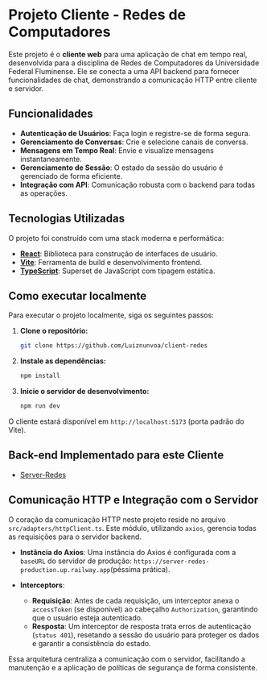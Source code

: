 # Projeto Cliente - Redes de Computadores

Este projeto é o **cliente web** para uma aplicação de chat em tempo real, desenvolvida para a disciplina de Redes de Computadores da Universidade Federal Fluminense. Ele se conecta a uma API backend para fornecer funcionalidades de chat, demonstrando a comunicação HTTP entre cliente e servidor.

## Funcionalidades

- **Autenticação de Usuários**: Faça login e registre-se de forma segura.
- **Gerenciamento de Conversas**: Crie e selecione canais de conversa.
- **Mensagens em Tempo Real**: Envie e visualize mensagens instantaneamente.
- **Gerenciamento de Sessão**: O estado da sessão do usuário é gerenciado de forma eficiente.
- **Integração com API**: Comunicação robusta com o backend para todas as operações.

## Tecnologias Utilizadas

O projeto foi construído com uma stack moderna e performática:

- **[React](https://react.dev/)**: Biblioteca para construção de interfaces de usuário.
- **[Vite](https://vitejs.dev/)**: Ferramenta de build e desenvolvimento frontend.
- **[TypeScript](https://www.typescriptlang.org/)**: Superset de JavaScript com tipagem estática.

## Como executar localmente

Para executar o projeto localmente, siga os seguintes passos:

1. **Clone o repositório:**

   ```bash
   git clone https://github.com/Luiznunvoa/client-redes
   ```

2. **Instale as dependências:**

   ```bash
   npm install
   ```

3. **Inicie o servidor de desenvolvimento:**

   ```bash
   npm run dev
   ```

O cliente estará disponível em `http://localhost:5173` (porta padrão do Vite).

## Back-end Implementado para este Cliente

- [Server-Redes](https://github.com/Luiznunvoa/server-redes)

## Comunicação HTTP e Integração com o Servidor

O coração da comunicação HTTP neste projeto reside no arquivo `src/adapters/httpClient.ts`. Este módulo, utilizando `axios`, gerencia todas as requisições para o servidor backend.

-   **Instância do Axios**: Uma instância do Axios é configurada com a `baseURL` do servidor de produção: `https://server-redes-production.up.railway.app`(péssima prática).

-   **Interceptors**:
    -   **Requisição**: Antes de cada requisição, um interceptor anexa o `accessToken` (se disponível) ao cabeçalho `Authorization`, garantindo que o usuário esteja autenticado.
    -   **Resposta**: Um interceptor de resposta trata erros de autenticação (`status 401`), resetando a sessão do usuário para proteger os dados e garantir a consistência do estado.

Essa arquitetura centraliza a comunicação com o servidor, facilitando a manutenção e a aplicação de políticas de segurança de forma consistente.

